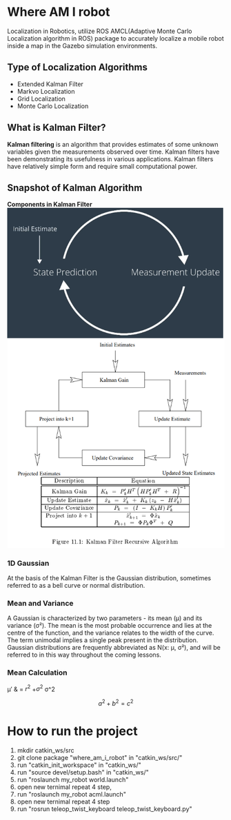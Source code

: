 # Where AM I robot
Localization in Robotics, utilize ROS AMCL(Adaptive Monte Carlo Localization algorithm in ROS) package to accurately localize a mobile robot inside a map in the Gazebo simulation environments.

## Type of Localization Algorithms
- Extended Kalman Filter
- Markvo Localization
- Grid Localization
- Monte Carlo Localization

## What is Kalman Filter?
**Kalman filtering** is an algorithm that provides estimates of some unknown variables given the measurements observed over time. Kalman filters have been demonstrating its usefulness in various applications. Kalman filters have relatively simple form and require small computational power.
## Snapshot of Kalman Algorithm
**Components in Kalman Filter**
![p1](https://github.com/davincizhao/Education/blob/main/AutonomousSystem/Robotics_SoftwareEngineer/03_where_am_i_robot/kalman.png)
![p2](https://github.com/davincizhao/Education/blob/main/AutonomousSystem/Robotics_SoftwareEngineer/03_where_am_i_robot/k2.png)
### 1D Gaussian
At the basis of the Kalman Filter is the Gaussian distribution, sometimes referred to as a bell curve or normal distribution.
### Mean and Variance
A Gaussian is characterized by two parameters - its mean (μ) and its variance (σ²). The mean is the most probable occurrence and lies at the centre of the function, and the variance relates to the width of the curve. The term unimodal implies a single peak present in the distribution.
Gaussian distributions are frequently abbreviated as N(x: μ, σ²), and will be referred to in this way throughout the coming lessons.
### Mean Calculation
μ′ & = $r^{2}$ +$σ^{2}$
σ^2
 
```math
a^2+b^2=c^2
```

# How to run the project
1. mkdir catkin_ws/src 
2. git clone package "where_am_i_robot" in "catkin_ws/src/"
3. run "catkin_init_workspace" in "catkin_ws/"
4. run "source devel/setup.bash" in "catkin_ws/"
5. run "roslaunch my_robot world.launch"
6. open new ternimal repeat 4 step,
7. run "roslaunch my_robot acml.launch"
8. open new ternimal repeat 4 step
9. run "rosrun teleop_twist_keyboard teleop_twist_keyboard.py" 
